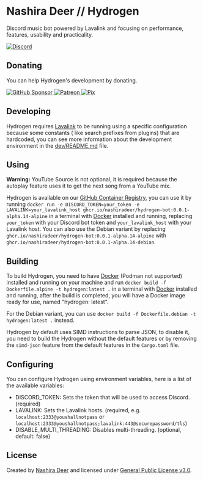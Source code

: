 # Nashira Deer // Hydrogen

Discord music bot powered by Lavalink and focusing on performance, features, usability and practicality.

[![Discord](https://img.shields.io/badge/Discord%20Bot-5865F2?style=for-the-badge&logo=discord&logoColor=%23fff)](https://discord.com/api/oauth2/authorize?client_id=1128087591179268116&permissions=275417975808&scope=bot+applications.commands)

## Donating

You can help Hydrogen's development by donating.

[![GitHub Sponsor](https://img.shields.io/badge/GitHub%20Sponsor-181717?style=for-the-badge&logo=github&logoColor=%23fff)
](https://github.com/sponsors/nashiradeer)
[![Patreon](https://img.shields.io/badge/Patreon-%23000?style=for-the-badge&logo=patreon&logoColor=%23fff)
](https://www.patreon.com/nashiradeer)
[![Pix](https://img.shields.io/badge/Pix-%2377B6A8?style=for-the-badge&logo=pix&logoColor=%23fff)](https://pixie.gg/nashiradeer)

## Developing

Hydrogen requires [Lavalink](https://lavalink.dev) to be running using a specific configuration because some constants (
like search prefixes from plugins) that are hardcoded, you can see more information about the development environment in
the [dev/README.md](https://github.com/nashiradeer/hydrogen-bot/blob/main/hydrogen/dev/README.md) file.

## Using

**Warning:** YouTube Source is not optional, it is required because the autoplay feature uses it to get the next song
from a YouTube mix.

Hydrogen is available on
our [GitHub Container Registry](https://github.com/nashiradeer/hydrogen-bot/pkgs/container/hydrogen-bot), you can use it
by running
`docker run -e DISCORD_TOKEN=your_token -e LAVALINK=your_lavalink_host ghcr.io/nashiradeer/hydrogen-bot:0.0.1-alpha.14-alpine`
in a terminal with [Docker](https://docker.com) installed and running, replacing `your_token` with your Discord bot
token and `your_lavalink_host` with your Lavalink host. You can also use the Debian variant by replacing
`ghcr.io/nashiradeer/hydrogen-bot:0.0.1-alpha.14-alpine` with `ghcr.io/nashiradeer/hydrogen-bot:0.0.1-alpha.14-debian`.

## Building

To build Hydrogen, you need to have [Docker](https://docker.com) (Podman not supported) installed and running on your
machine and run `docker build -f Dockerfile.alpine -t hydrogen:latest .` in a terminal with [Docker](https://docker.com)
installed and running, after the build is completed, you will have a Docker image ready for use, named "hydrogen:
latest".

For the Debian variant, you can use `docker build -f Dockerfile.debian -t hydrogen:latest .` instead.

Hydrogen by default uses SIMD instructions to parse JSON, to disable it, you need to build the Hydrogen without the
default features or by removing the `simd-json` feature from the default features in the `Cargo.toml` file.

## Configuring

You can configure Hydrogen using environment variables, here is a list of the available variables:

- DISCORD_TOKEN: Sets the token that will be used to access Discord. (required)
- LAVALINK: Sets the Lavalink hosts. (required, e.g. `localhost:2333@youshallnotpass` or
  `localhost:2333@youshallnotpass;lavalink:443@securepassword/tls`)
- DISABLE_MULTI_THREADING: Disables multi-threading. (optional, default: false)

## License

Created by [Nashira Deer](https://www.nashiradeer.com) and licensed
under [General Public License v3.0](https://github.com/nashiradeer/hydrogen-bot/blob/main/hydrogen/LICENSE.txt).
